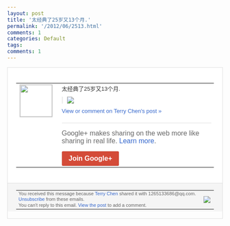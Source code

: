 ```yaml
---
layout: post
title: '太经典了25岁又13个月.'
permalink: '/2012/06/2513.html'
comments: 1
categories: Default
tags: 
comments: 1
---
```

<div style="border:solid 1px #dfdfdf;color:#686868;font:13px Arial"><div style="background-color:#fff;padding:20px;"><table cellpadding="0" cellspacing="0"><tr><td style="padding-right:15px;vertical-align:top"><a href="https://plus.google.com/_/notifications/ngemlink?&amp;emid=CNCN6Zu9srACFZQOQAodZgIAAA&amp;path=%2F108643996575278738906&amp;dt=1338740559204"><img height="75" src="https://lh3.googleusercontent.com/-KKRGTyJ5Bl0/AAAAAAAAAAI/AAAAAAAAEEY/jllxqER5dCk/s75-c-k-a/photo.jpg" style="border:solid 1px #cccccc;" width="75"/></a></td><td style="width:578px;color:#333;font:13px Arial;vertical-align:top;"><div style="padding-bottom:10px">太经典了25岁又13个月.</div><div style="margin-bottom:10px;padding-left:10px; border-left:2px solid #EAEAEA"><span style="margin-right:5px"><a href="https://plus.google.com/_/notifications/ngemlink?&amp;emid=CNCN6Zu9srACFZQOQAodZgIAAA&amp;path=%2F108643996575278738906%2Fposts%2FjmzzCDkprLf%3Fgpinv%3DAMIXal_yV7zVkxLSm74GPo_0oLf5kkdCfcFt1GGV68qv_h6YO33Ig-HJXneJbEKEKv6kr3OkzCKXxQooDt7npZtqTZrA2KGmY0UNx97I8I5ly4yRQPcAkZE&amp;dt=1338740559204" style="zSoyz;"><img border="0" src="https://lh6.googleusercontent.com/-FvozwDlHmp8/T8uPM5WfAaI/AAAAAAAAJUI/urdEzJS9Ik4/h120/QQ%25E6%258B%25BC%25E9%259F%25B3%25E6%2588%25AA%25E5%259B%25BE%25E6%259C%25AA%25E5%2591%25BD%25E5%2590%258D.png" style="max-height:200px;max-width:275px"/></a></span></div><a href="https://plus.google.com/_/notifications/ngemlink?&amp;emid=CNCN6Zu9srACFZQOQAodZgIAAA&amp;path=%2F108643996575278738906%2Fposts%2FjmzzCDkprLf%3Fgpinv%3DAMIXal_yV7zVkxLSm74GPo_0oLf5kkdCfcFt1GGV68qv_h6YO33Ig-HJXneJbEKEKv6kr3OkzCKXxQooDt7npZtqTZrA2KGmY0UNx97I8I5ly4yRQPcAkZE&amp;dt=1338740559204" style="color:#3366CC;text-decoration:none;">View or comment on Terry Chen's post »</a><div style="margin-top:20px;border-top:solid 1px #dfdfdf"><div style="padding:15px 0;color:#686868;font:16px Arial;">Google+ makes sharing on the web more like sharing in real life. <a href="http://www.google.com/+/learnmore/" style="color:#3366CC;text-decoration:none;">Learn more</a>.</div><a href="https://plus.google.com/_/notifications/ngemlink?&amp;emid=CNCN6Zu9srACFZQOQAodZgIAAA&amp;path=%2F%3Fgpinv%3DAMIXal_yV7zVkxLSm74GPo_0oLf5kkdCfcFt1GGV68qv_h6YO33Ig-HJXneJbEKEKv6kr3OkzCKXxQooDt7npZtqTZrA2KGmY0UNx97I8I5ly4yRQPcAkZE&amp;dt=1338740559204" style="display:inline-block;padding:7px 15px;background-color:#d44b38; color:#fff;font-size:16px; font-weight:bold;border-radius:2px;border:solid 1px #c43b28; white-space:nowrap;text-decoration:none">Join Google+</a></div></td></tr></table></div><div style="border-top:solid 1px #dfdfdf;padding:0 20px; background-color:#f5f5f5"><table cellpadding="0" cellspacing="0" style="height:50px"><tbody><tr><td style="vertical-align:middle;width:100%; color:#636363;font:11px Arial; line-height:120%">You received this message because <a href="https://plus.google.com/_/notifications/ngemlink?&amp;emid=CNCN6Zu9srACFZQOQAodZgIAAA&amp;path=%2F108643996575278738906%3Fgpinv%3DAMIXal_yV7zVkxLSm74GPo_0oLf5kkdCfcFt1GGV68qv_h6YO33Ig-HJXneJbEKEKv6kr3OkzCKXxQooDt7npZtqTZrA2KGmY0UNx97I8I5ly4yRQPcAkZE&amp;dt=1338740559204" style="color:#3366CC;text-decoration:none;">Terry Chen</a> shared it with 1265133686@qq.com. <a href="https://plus.google.com/_/notifications/ngemlink?&amp;emid=CNCN6Zu9srACFZQOQAodZgIAAA&amp;path=%2F_%2Fnonplus%2Femailsettings%3Fgpinv%3DAMIXal_yV7zVkxLSm74GPo_0oLf5kkdCfcFt1GGV68qv_h6YO33Ig-HJXneJbEKEKv6kr3OkzCKXxQooDt7npZtqTZrA2KGmY0UNx97I8I5ly4yRQPcAkZE%26est%3DADH5u8VDrXo5kkOUoSVtBgRAtmc_GI2jY6hnKzEARhuN_kRKsUFbhTp8mdezsq_kAp_3rU77oQ9V0B-MXZkX1abXxKsJGu7cYzFkDOSFq8xnrCDpuY3MZeVh_WDQyj3pbhoWcirK0LSm&amp;dt=1338740559204" style="color:#3366CC;text-decoration:none;">Unsubscribe</a> from these emails.<br/>You can't reply to this email. <a href="https://plus.google.com/_/notifications/ngemlink?&amp;emid=CNCN6Zu9srACFZQOQAodZgIAAA&amp;path=%2F108643996575278738906%2Fposts%2FjmzzCDkprLf%3Fgpinv%3DAMIXal_yV7zVkxLSm74GPo_0oLf5kkdCfcFt1GGV68qv_h6YO33Ig-HJXneJbEKEKv6kr3OkzCKXxQooDt7npZtqTZrA2KGmY0UNx97I8I5ly4yRQPcAkZE&amp;dt=1338740559204" style="color:#3366CC;text-decoration:none;">View the post</a> to add a comment.<br/></td><td><img src="https://ssl.gstatic.com/s2/oz/images/notifications/logo/google-plus-6617a72bb36cc548861652780c9e6ff1.png"/></td></tr></tbody></table></div></div>
